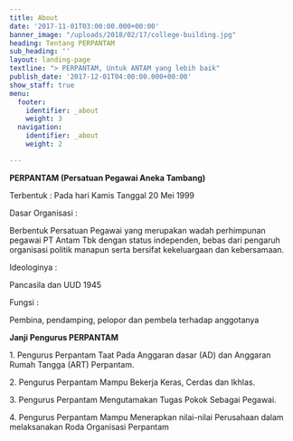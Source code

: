 ```yaml
---
title: About
date: '2017-11-01T03:00:00.000+00:00'
banner_image: "/uploads/2018/02/17/college-building.jpg"
heading: Tentang PERPANTAM
sub_heading: ''
layout: landing-page
textline: "> PERPANTAM, Untuk ANTAM yang lebih baik"
publish_date: '2017-12-01T04:00:00.000+00:00'
show_staff: true
menu:
  footer:
    identifier: _about
    weight: 3
  navigation:
    identifier: _about
    weight: 2

---
```

**PERPANTAM (Persatuan Pegawai Aneka Tambang)**

Terbentuk : Pada hari Kamis Tanggal 20 Mei 1999

Dasar Organisasi :

Berbentuk Persatuan Pegawai yang merupakan wadah perhimpunan pegawai PT Antam Tbk dengan status independen, bebas dari pengaruh organisasi politik manapun serta bersifat kekeluargaan dan kebersamaan.

Ideologinya :

Pancasila dan UUD 1945

Fungsi :

Pembina, pendamping, pelopor dan pembela terhadap anggotanya

**Janji Pengurus PERPANTAM**

1\. Pengurus Perpantam Taat Pada Anggaran dasar (AD) dan Anggaran Rumah Tangga (ART) Perpantam.

2\. Pengurus Perpantam Mampu Bekerja Keras, Cerdas dan Ikhlas.

3\. Pengurus Perpantam Mengutamakan Tugas Pokok Sebagai Pegawai.

4\. Pengurus Perpantam Mampu Menerapkan nilai-nilai Perusahaan dalam melaksanakan Roda Organisasi Perpantam